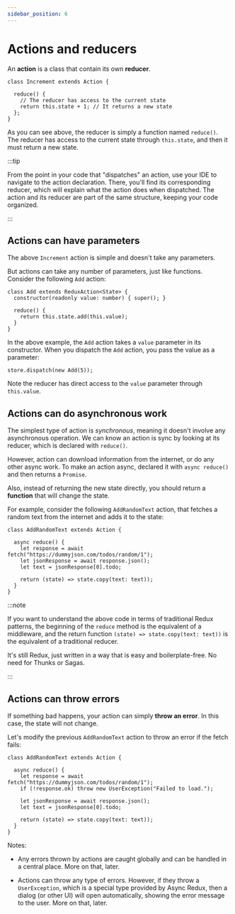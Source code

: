 ```yaml
---
sidebar_position: 6
---
```


# Actions and reducers

An **action** is a class that contain its own **reducer**.

```tsx
class Increment extends Action {

  reduce() { 
    // The reducer has access to the current state
    return this.state + 1; // It returns a new state 
  };
}
```

As you can see above, the reducer is simply a function named `reduce()`.
The reducer has access to the current state through `this.state`,
and then it must return a new state.

:::tip

From the point in your code that "dispatches" an action,
use your IDE to navigate to the action declaration.
There, you'll find its corresponding reducer,
which will explain what the action does when dispatched.
The action and its reducer are part of the same structure, keeping your code organized.

:::

## Actions can have parameters

The above `Increment` action is simple and doesn't take any parameters.

But actions can take any number of parameters, just like functions.
Consider the following `Add` action:

```tsx
class Add extends ReduxAction<State> {
  constructor(readonly value: number) { super(); }
    
  reduce() {
    return this.state.add(this.value);
  }
}
```

In the above example, the `Add` action takes a `value` parameter in its constructor.
When you dispatch the `Add` action, you pass the value as a parameter:

```tsx
store.dispatch(new Add(5));
```

Note the reducer has direct access to the `value` parameter through `this.value`.

## Actions can do asynchronous work

The simplest type of action is _synchronous_, meaning it doesn't involve any asynchronous operation.
We can know an action is sync by looking at its reducer, which is declared with `reduce()`.

However, action can download information from the internet, or do any other async work.
To make an action async, declared it with `async reduce()` and then returns a `Promise`.

Also, instead of returning the new state directly, you should return a **function** that
will change the state.

For example, consider the following `AddRandomText` action,
that fetches a random text from the internet and adds it to the state:

```tsx 
class AddRandomText extends Action {

  async reduce() {
    let response = await fetch("https://dummyjson.com/todos/random/1");        
    let jsonResponse = await response.json();
    let text = jsonResponse[0].todo;
     
    return (state) => state.copy(text: text));
  }
} 
``` 

:::note

If you want to understand the above code in terms of traditional Redux patterns,
the beginning of the `reduce` method is the equivalent of a middleware,
and the return function `(state) => state.copy(text: text))` is the equivalent of
a traditional reducer.

It's still Redux, just written in a way that is easy and boilerplate-free.
No need for Thunks or Sagas.

:::

## Actions can throw errors

If something bad happens, your action can simply **throw an error**.
In this case, the state will not change.

Let's modify the previous `AddRandomText` action to throw an error if the fetch fails:

```tsx
class AddRandomText extends Action {

  async reduce() {
    let response = await fetch("https://dummyjson.com/todos/random/1");
    if (!response.ok) throw new UserException("Failed to load.");
    
    let jsonResponse = await response.json();
    let text = jsonResponse[0].todo;
     
    return (state) => state.copy(text: text));
  }
} 
```

Notes:

* Any errors thrown by actions are caught globally and can be handled in a central place.
  More on that, later.

* Actions can throw any type of errors. However, if they throw a `UserException`,
  which is a special type provided by Async Redux, 
  then a dialog (or other UI) will open automatically,
  showing the error message to the user. More on that, later.


